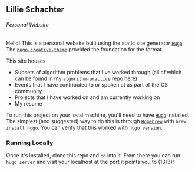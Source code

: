 
## Lillie Schachter
###### Personal Website

Hello! This is a personal website built using the static site generator [`Hugo`](https://gohugo.io/). The [`hugo-creative-theme`](https://themes.gohugo.io/creative/) provided the foundation for the format. 

This site houses

- Subsets of algorithm problems that I've worked through (all of which can be found in my `algorithm-practice` repo [here](https://github.com/lschachter/algorithm-practice))
- Events that I have contributed to or spoken at as part of the CS community
- Projects that I have worked on and am currently working on
- My resume

To run this project on your local machine, you'll need to have [`Hugo`](https://gohugo.io/) installed. The simplest (and suggested) way to do this is through [`Homebrew`](https://brew.sh/) with `brew install hugo`. You can verify that this worked with `hugo version`. 


### Running Locally

Once it's installed, clone this repo and `cd` into it. From there you can run `hugo server` and visit your localhost at the port it points you to (1313)!
